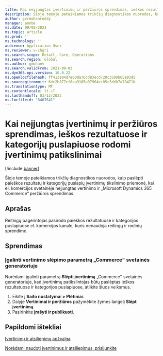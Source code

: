 ```yaml
---
title: Kai neįjungtas įvertinimų ir peržiūros sprendimas, ieškos rezultatuose ir kategorijų puslapiuose rodomi įvertinimų patikslinimai
description: Šioje temoje pateikiamos trikčių diagnostikos nuorodos, kaip paslėpti paieškos rezultatų ir kategorijų puslapių įvertinimų tikslinimo priemonė, kai el. komercijos svetainėje neįjungtas vertinimo ir „Microsoft Dynamics 365 Commerce“ peržiūros sprendimas.
author: gvrmohanreddy
manager: annbe
ms.date: 09/02/2021
ms.topic: article
ms.prod: ''
ms.technology: ''
audience: Application User
ms.reviewer: v-chgri
ms.search.scope: Retail, Core, Operations
ms.search.region: Global
ms.author: gmohanv
ms.search.validFrom: 2021-09-03
ms.dyn365.ops.version: 10.0.22
ms.openlocfilehash: ff413e04d7e60da76cd83ecd720c3589b65e93d5
ms.sourcegitcommit: 6dc2b877cf8ea9185a07964ec05c5ddb7a78471b
ms.translationtype: MT
ms.contentlocale: lt-LT
ms.lasthandoff: 03/12/2022
ms.locfileid: "8407641"
---
```

# <a name="ratings-refiner-appears-on-search-results-and-category-pages-when-the-ratings-and-reviews-solution-isnt-enabled"></a>Kai neįjungtas įvertinimų ir peržiūros sprendimas, ieškos rezultatuose ir kategorijų puslapiuose rodomi įvertinimų patikslinimai

[!include [banner](../includes/banner.md)]

Šioje temoje pateikiamos trikčių diagnostikos nuorodos, kaip paslėpti paieškos rezultatų ir kategorijų puslapių įvertinimų tikslinimo priemonė, kai el. komercijos svetainėje neįjungtas vertinimo ir „Microsoft Dynamics 365 Commerce“ peržiūros sprendimas.

## <a name="description"></a>Aprašas

Reitingų pagerintojas pasirodo paieškos rezultatuose ir kategorijos puslapiuose el. komercijos kanale, kuris nenaudoja reitingų ir rodinių sprendimo.

## <a name="resolution"></a>Sprendimas

### <a name="enable-the-hide-rating-setting-in-commerce-site-builder"></a>Įgalinti vertinimo slėpimo parametrą „Commerce" svetainės generatoriuje

Norėdami įgalinti parametrą **Slėpti įvertinimą** „Commerce" svetainės generatoriuje, kad įvertinimų patikslintojas būtų paslėptas ieškos rezultatuose ir kategorijos puslapiuose, atlikite šiuos veiksmus.

1. Eikite į **Saito nustatymai \> Plėtiniai**.
1. Dalyje **Vertinimai ir peržiūros** pažymėkite žymės langelį **Slėpt įvertinimą**.
1. Pasirinkite **įrašyti ir publikuoti**.

## <a name="additional-resources"></a>Papildomi ištekliai

[Įvertinimų ir atsiliepimų apžvalga](../ratings-reviews-overview.md)

[Norėdami naudoti įvertinimus ir atsiliepimus, prisijunkite](../opt-in-ratings-reviews.md)
